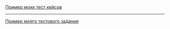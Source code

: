 ﻿[Пример моих тест кейсов](https://docs.google.com/spreadsheets/d/1jg6uDma-I4GbYuiR1H7RGidKbET0BAyuvueYb5Ezi-w/edit?usp=sharing)

---

[Пример моего тестового задания](https://docs.google.com/spreadsheets/d/1vPcdDNRv0TIi1QErYTXgIwXWFSAuYB_40RuD5fCAX7E/edit?usp=sharing)
